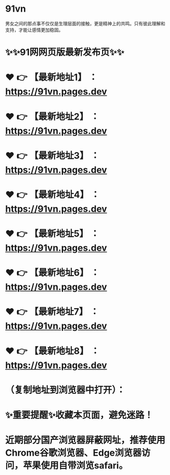 # 91vn
男女之间的那点事不仅仅是生理层面的接触，更是精神上的共鸣。只有彼此理解和支持，才能让感情更加稳固。

# ✨✨91网网页版最新发布页✨✨
# ❤️ 👉 【最新地址1】 ：https://91vn.pages.dev
# ❤️ 👉 【最新地址2】 ：https://91vn.pages.dev
# ❤️ 👉 【最新地址3】 ：https://91vn.pages.dev
# ❤️ 👉 【最新地址4】 ：https://91vn.pages.dev
# ❤️ 👉 【最新地址5】 ：https://91vn.pages.dev
# ❤️ 👉 【最新地址6】 ：https://91vn.pages.dev
# ❤️ 👉 【最新地址7】 ：https://91vn.pages.dev
# ❤️ 👉 【最新地址8】 ：https://91vn.pages.dev
# （复制地址到浏览器中打开）：
# ✨重要提醒✨收藏本页面，避免迷路！
# 近期部分国产浏览器屏蔽网址，推荐使用Chrome谷歌浏览器、Edge浏览器访问，苹果使用自带浏览safari。

